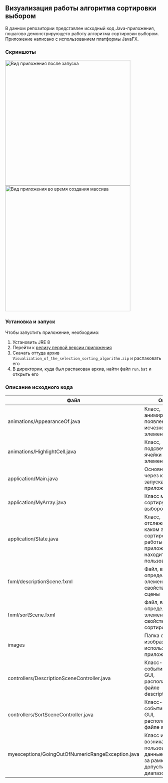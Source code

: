 ## Визуализация работы алгоритма сортировки выбором

В данном репозитории представлен исходный код Java-приложения, пошагово демонстрирующего работу алгоритма сортировки
выбором. Приложение написано с использованием платформы JavaFX.

### Скриншоты

<div>
<img src="https://user-images.githubusercontent.com/49313203/119182647-3d30f480-ba84-11eb-93bd-105f01d2187d.png" width="400" alt="Вид приложения после запуска">
<img src="https://user-images.githubusercontent.com/49313203/119185210-8f274980-ba87-11eb-8a9e-87c1798edf11.png" width="400" alt="Вид приложения во время создания массива">
</div>

### Установка и запуск

Чтобы запустить приложение, необходимо:

1) Установить JRE 8
2) Перейти к [релизу первой версии приложения](https://github.com/tmrrwnxtsn/term-paper-in-algorithms/releases/tag/v1.0)
3) Скачать оттуда архив `Visualization_of_the_selection_sorting_algorithm.zip` и распаковать его
4) В директории, куда был распакован архив, найти файл `run.bat` и открыть его

### Описание исходного кода

| Файл | Описание |
|----|----|
| animations/AppearanceOf.java | Класс, анимирующий появление (или исчезновение) элементов GUI |
| animations/HighlightCell.java | Класс, подсвечивающий ячейки с элементами массива |
| application/Main.java | Основной класс, через который запускается приложение |
| application/MyArray.java | Класс массива, сортируемого выбором |
| application/State.java | Класс, отслеживающий, на каком этапе сортировки (или работы с приложением) находится пользователь |
| fxml/descriptionScene.fxml | Файл, в котором определены все элементы и их свойства начальной сцены |
| fxml/sortScene.fxml | Файл, в котором определены все элементы и их свойства сцены с сортировкой |
| images | Папка с изображениями, используемыми в приложении |
| controllers/DescriptionSceneController.java | Класс-обработчик событий элементов GUI, располагающихся в файле descriptionScene.fxml |
| controllers/SortSceneController.java | Класс-обработчик событий элементов GUI, располагающихся в файле sortScene.fxml |
| myexceptions/GoingOutOfNumericRangeException.java | Класс исключения, возникающего, когда пользователь вводит данные, выходящие за рамки допустимого диапазона |
